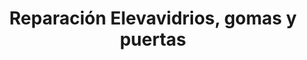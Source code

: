 ---
title: "Reparación Elevavidrios, gomas y puertas"
url: /caracas/reparacion-elevavidrios-gomas-y-puertas/
shop: Autowerkstatt
---